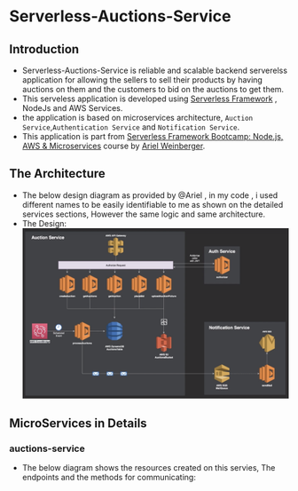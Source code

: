 # Serverless-Auctions-Service

## Introduction

* Serverless-Auctions-Service is reliable and scalable backend serverelss application for allowing the sellers to sell their products by having auctions on them and the customers to bid on the auctions to get them.
* This serveless application is developed using [Serverless Framework](https://www.serverless.com/) , NodeJs and AWS Services.
* the application is based on microservices architecture, `Auction Service`,`Authentication Service` and `Notification Service`.
* This application is part from [Serverless Framework Bootcamp: Node.js, AWS & Microservices](https://www.udemy.com/course/serverless-framework/) course by [Ariel Weinberger](https://www.udemy.com/course/serverless-framework/#instructor-1).



## The Architecture

- The below design diagram as provided by @Ariel , in my code , i used different names to be easily identifiable to me as shown on the detailed services sections, However the same logic and same architecture.
- The Design:
![The Design](https://github.com/MIna-Maher/Serverless-Auctions-Service/blob/main/pictures/design.png)

## MicroServices in Details

### auctions-service
- The below diagram shows the resources created on this servies, The endpoints and the methods for communicating:

